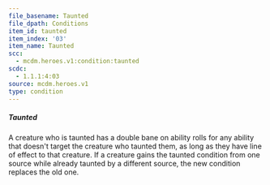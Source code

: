 ```yaml
---
file_basename: Taunted
file_dpath: Conditions
item_id: taunted
item_index: '03'
item_name: Taunted
scc:
  - mcdm.heroes.v1:condition:taunted
scdc:
  - 1.1.1:4:03
source: mcdm.heroes.v1
type: condition
---
```


##### Taunted

A creature who is taunted has a double bane on ability rolls for any ability that doesn't target the creature who taunted them, as long as they have line of effect to that creature. If a creature gains the taunted condition from one source while already taunted by a different source, the new condition replaces the old one.
